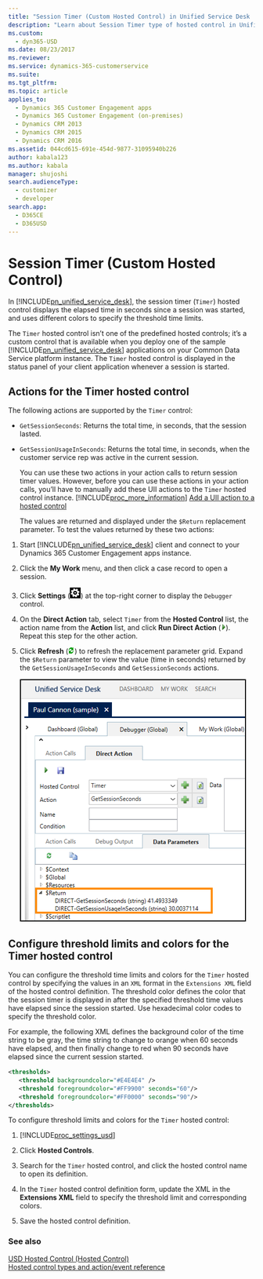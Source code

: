```yaml
---
title: "Session Timer (Custom Hosted Control) in Unified Service Desk  | MicrosoftDocs"
description: "Learn about Session Timer type of hosted control in Unified Service Desk."
ms.custom: 
  - dyn365-USD
ms.date: 08/23/2017
ms.reviewer: 
ms.service: dynamics-365-customerservice
ms.suite: 
ms.tgt_pltfrm: 
ms.topic: article
applies_to: 
  - Dynamics 365 Customer Engagement apps
  - Dynamics 365 Customer Engagement (on-premises)
  - Dynamics CRM 2013
  - Dynamics CRM 2015
  - Dynamics CRM 2016
ms.assetid: 044cd615-691e-454d-9877-31095940b226
author: kabala123
ms.author: kabala
manager: shujoshi
search.audienceType: 
  - customizer
  - developer
search.app: 
  - D365CE
  - D365USD
---
```

# Session Timer (Custom Hosted Control)
In [!INCLUDE[pn_unified_service_desk](../includes/pn-unified-service-desk.md)], the session timer (`Timer`) hosted control displays the elapsed time in seconds since a session was started, and uses different colors to specify the threshold time limits.  
  
 The `Timer` hosted control isn’t one of the predefined hosted controls; it’s a custom control that is available when you deploy one of the sample [!INCLUDE[pn_unified_service_desk](../includes/pn-unified-service-desk.md)] applications on your Common Data Service platform instance. The `Timer` hosted control is displayed in the status panel of your client application whenever a session is started.  
  
<a name="Actions"></a>   
## Actions for the Timer hosted control  
 The following actions are supported by the `Timer` control:  
  
- `GetSessionSeconds`: Returns the total time, in seconds, that the session lasted.  
  
- `GetSessionUsageInSeconds`: Returns the total time, in seconds, when the customer service rep was active in the current session.  
  
  You can use these two actions in your action calls to return session timer values. However, before you can use these actions in your action calls, you’ll have to manually add these UII actions to the `Timer` hosted control instance. [!INCLUDE[proc_more_information](../includes/proc-more-information.md)] [Add a UII action to a hosted control](../unified-service-desk/add-uii-action-hosted-control.md)  
  
  The values are returned and displayed under the `$Return` replacement parameter. To test the values returned by these two actions:  
  
1. Start [!INCLUDE[pn_unified_service_desk](../includes/pn-unified-service-desk.md)] client and connect to your Dynamics 365 Customer Engagement apps instance.  
  
2. Click the **My Work** menu, and then click a case record to open a session.  
  
3. Click **Settings** (![User settings button](../unified-service-desk/media/mp-ua-r17-usersettingsicon.png "User settings button")) at the top-right corner to display the `Debugger` control.  
  
4. On the **Direct Action** tab, select `Timer` from the **Hosted Control** list, the action name from the **Action** list, and click **Run Direct Action** (![USD debugger Run Action Call button](../unified-service-desk/media/usd-run-action-call-icon.png "USD debugger Run Action Call button")). Repeat this step for the other action.  
  
5. Click **Refresh** (![refresh&#95;grid](../unified-service-desk/media/crm-ua-refresh-grid.gif "refresh_grid")) to refresh the replacement parameter grid. Expand the `$Return` parameter to view the value (time in seconds) returned by the `GetSessionUsageInSeconds` and `GetSessionSeconds` actions.  
  
   ![Unified Service Desk session timer values](../unified-service-desk/media/usd-sessionvalueparameters.png "Unified Service Desk session timer values")  
  
<a name="ConfigureThreshold"></a>   
## Configure threshold limits and colors for the Timer hosted control  
 You can configure the threshold time limits and colors for the `Timer` hosted control by specifying the values in an `XML` format in the `Extensions XML` field of the hosted control definition. The threshold color defines the color that the session timer is displayed in after the specified threshold time values have elapsed since the session started. Use hexadecimal color codes to specify the threshold color.  
  
 For example, the following XML defines the background color of the time string to be gray, the time string to change to orange when 60 seconds have elapsed, and then finally change to red when 90 seconds have elapsed since the current session started.  
  
```xml  
<thresholds>  
   <threshold backgroundcolor="#E4E4E4" />  
   <threshold foregroundcolor="#FF9900" seconds="60"/>  
   <threshold foregroundcolor="#FF0000" seconds="90"/>  
</thresholds>  
```  
  
 To configure threshold limits and colors for the `Timer` hosted control:  
  
1. [!INCLUDE[proc_settings_usd](../includes/proc-settings-usd.md)]  
  
2. Click **Hosted Controls**.  
  
3. Search for the `Timer` hosted control, and click the hosted control name to open its definition.  
  
4. In the `Timer` hosted control definition form, update the XML in the **Extensions XML** field to specify the threshold limit and corresponding colors.  
  
5. Save the hosted control definition.  
  
### See also  
 [USD Hosted Control (Hosted Control)](../unified-service-desk/usd-hosted-control-hosted-control.md)   
 [Hosted control types and action/event reference](../unified-service-desk/hosted-control-types-action-event-reference.md)
